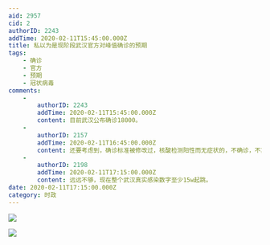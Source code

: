 ```yaml
---
aid: 2957
cid: 2
authorID: 2243
addTime: 2020-02-11T15:45:00.000Z
title: 私以为是现阶段武汉官方对峰值确诊的预期
tags:
    - 确诊
    - 官方
    - 预期
    - 冠状病毒
comments:
    -
        authorID: 2243
        addTime: 2020-02-11T15:45:00.000Z
        content: 目前武汉公布确诊18000。
    -
        authorID: 2157
        addTime: 2020-02-11T16:45:00.000Z
        content: 还要考虑到，确诊标准被修改过，核酸检测阳性而无症状的，不确诊，不算在这个数字内。
    -
        authorID: 2198
        addTime: 2020-02-11T17:15:00.000Z
        content: 远远不够，现在整个武汉真实感染数字至少15w起跳。
date: 2020-02-11T17:15:00.000Z
category: 时政
---
```


![](https://imgur.com/U9p83l8.jpg)

![](https://imgur.com/44Jj0ca.jpg)
